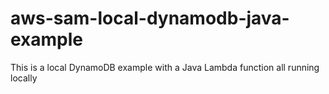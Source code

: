 # aws-sam-local-dynamodb-java-example
This is a local DynamoDB example with a Java Lambda function all running locally
